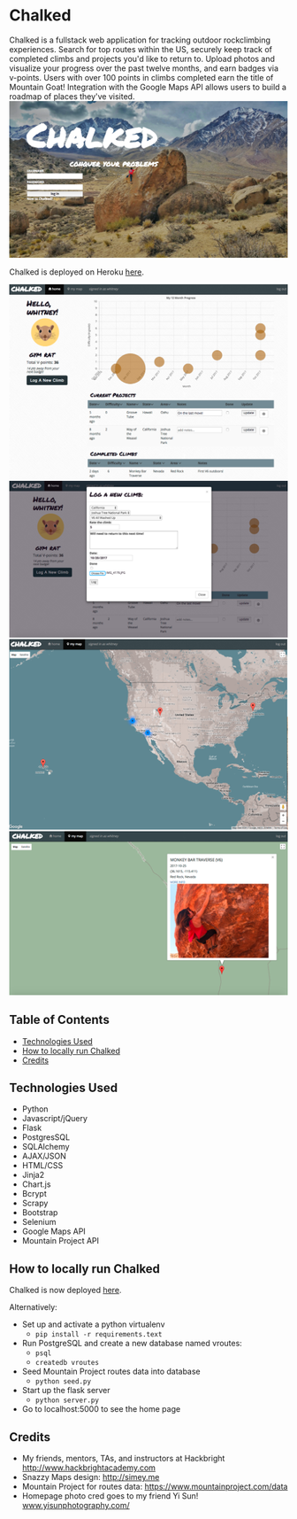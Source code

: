 # Chalked

Chalked is a fullstack web application for tracking outdoor rockclimbing experiences. Search for top routes within the US, securely keep track of completed climbs and projects you'd like to return to. Upload photos and visualize your progress over the past twelve months, and earn badges via v-points. Users with over 100 points in climbs completed earn the title of Mountain Goat! Integration with the Google Maps API allows users to build a roadmap of places they've visited. ![Chalked Homepage](/static/homepage.png)

Chalked is deployed on Heroku [here](https://chalked.herokuapp.com).

![Chalked User Log](/static/log.png)
![Chalked New Log](/static/new_log.png)
![Chalked Map](/static/map.png)
![Chalked User](/static/user-photo.png)


## Table of Contents
* [Technologies Used](#technologiesused)
* [How to locally run Chalked](#run)
* [Credits](#credits)


## <a name="technologiesused"></a>Technologies Used

* Python
* Javascript/jQuery
* Flask
* PostgresSQL
* SQLAlchemy
* AJAX/JSON
* HTML/CSS
* Jinja2
* Chart.js
* Bcrypt
* Scrapy
* Bootstrap
* Selenium
* Google Maps API
* Mountain Project API


## <a name="run"></a>How to locally run Chalked
Chalked is now deployed [here](https://chalked.herokuapp.com).


Alternatively:

* Set up and activate a python virtualenv
    * `pip install -r requirements.text`
* Run PostgreSQL and create a new database named vroutes:
    * `psql`
    * `createdb vroutes`
* Seed Mountain Project routes data into database
    * `python seed.py`
* Start up the flask server
    * `python server.py`
* Go to localhost:5000 to see the home page

## <a name="credits"></a>Credits

* My friends, mentors, TAs, and instructors at Hackbright http://www.hackbrightacademy.com
* Snazzy Maps design: http://simey.me 
* Mountain Project for routes data: https://www.mountainproject.com/data
* Homepage photo cred goes to my friend Yi Sun! www.yisunphotography.com/





